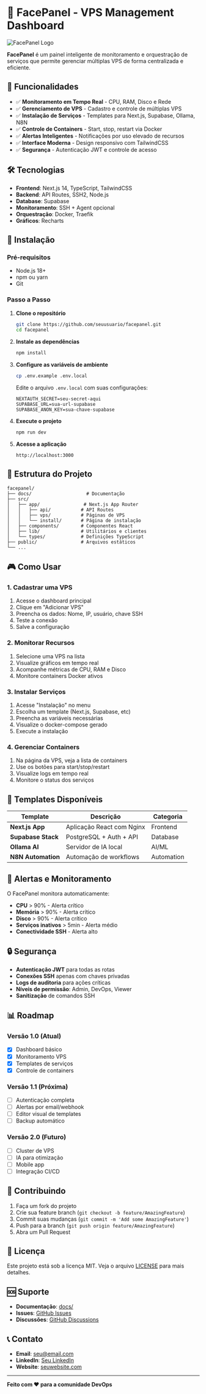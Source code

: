 # 🚀 FacePanel - VPS Management Dashboard

![FacePanel Logo](https://via.placeholder.com/200x80/4F46E5/FFFFFF?text=FacePanel)

**FacePanel** é um painel inteligente de monitoramento e orquestração de serviços que permite gerenciar múltiplas VPS de forma centralizada e eficiente.

## 🎯 Funcionalidades

- ✅ **Monitoramento em Tempo Real** - CPU, RAM, Disco e Rede
- ✅ **Gerenciamento de VPS** - Cadastro e controle de múltiplas VPS
- ✅ **Instalação de Serviços** - Templates para Next.js, Supabase, Ollama, N8N
- ✅ **Controle de Containers** - Start, stop, restart via Docker
- ✅ **Alertas Inteligentes** - Notificações por uso elevado de recursos
- ✅ **Interface Moderna** - Design responsivo com TailwindCSS
- ✅ **Segurança** - Autenticação JWT e controle de acesso

## 🛠️ Tecnologias

- **Frontend**: Next.js 14, TypeScript, TailwindCSS
- **Backend**: API Routes, SSH2, Node.js
- **Database**: Supabase
- **Monitoramento**: SSH + Agent opcional
- **Orquestração**: Docker, Traefik
- **Gráficos**: Recharts

## 🚀 Instalação

### Pré-requisitos

- Node.js 18+
- npm ou yarn
- Git

### Passo a Passo

1. **Clone o repositório**
   ```bash
   git clone https://github.com/seuusuario/facepanel.git
   cd facepanel
   ```

2. **Instale as dependências**
   ```bash
   npm install
   ```

3. **Configure as variáveis de ambiente**
   ```bash
   cp .env.example .env.local
   ```
   
   Edite o arquivo `.env.local` com suas configurações:
   ```env
   NEXTAUTH_SECRET=seu-secret-aqui
   SUPABASE_URL=sua-url-supabase
   SUPABASE_ANON_KEY=sua-chave-supabase
   ```

4. **Execute o projeto**
   ```bash
   npm run dev
   ```

5. **Acesse a aplicação**
   ```
   http://localhost:3000
   ```

## 📁 Estrutura do Projeto

```
facepanel/
├── docs/                    # Documentação
├── src/
│   ├── app/                # Next.js App Router
│   │   ├── api/           # API Routes
│   │   ├── vps/           # Páginas de VPS
│   │   └── install/       # Página de instalação
│   ├── components/        # Componentes React
│   ├── lib/               # Utilitários e clientes
│   └── types/             # Definições TypeScript
├── public/                # Arquivos estáticos
└── ...
```

## 🎮 Como Usar

### 1. Cadastrar uma VPS

1. Acesse o dashboard principal
2. Clique em "Adicionar VPS"
3. Preencha os dados: Nome, IP, usuário, chave SSH
4. Teste a conexão
5. Salve a configuração

### 2. Monitorar Recursos

1. Selecione uma VPS na lista
2. Visualize gráficos em tempo real
3. Acompanhe métricas de CPU, RAM e Disco
4. Monitore containers Docker ativos

### 3. Instalar Serviços

1. Acesse "Instalação" no menu
2. Escolha um template (Next.js, Supabase, etc)
3. Preencha as variáveis necessárias
4. Visualize o docker-compose gerado
5. Execute a instalação

### 4. Gerenciar Containers

1. Na página da VPS, veja a lista de containers
2. Use os botões para start/stop/restart
3. Visualize logs em tempo real
4. Monitore o status dos serviços

## 🔧 Templates Disponíveis

| Template | Descrição | Categoria |
|----------|-----------|-----------|
| **Next.js App** | Aplicação React com Nginx | Frontend |
| **Supabase Stack** | PostgreSQL + Auth + API | Database |
| **Ollama AI** | Servidor de IA local | AI/ML |
| **N8N Automation** | Automação de workflows | Automation |

## 🚨 Alertas e Monitoramento

O FacePanel monitora automaticamente:

- **CPU** > 90% - Alerta crítico
- **Memória** > 90% - Alerta crítico  
- **Disco** > 90% - Alerta crítico
- **Serviços inativos** > 5min - Alerta médio
- **Conectividade SSH** - Alerta alto

## 🔒 Segurança

- **Autenticação JWT** para todas as rotas
- **Conexões SSH** apenas com chaves privadas
- **Logs de auditoria** para ações críticas
- **Níveis de permissão**: Admin, DevOps, Viewer
- **Sanitização** de comandos SSH

## 📊 Roadmap

### Versão 1.0 (Atual)
- [x] Dashboard básico
- [x] Monitoramento VPS
- [x] Templates de serviços
- [x] Controle de containers

### Versão 1.1 (Próxima)
- [ ] Autenticação completa
- [ ] Alertas por email/webhook
- [ ] Editor visual de templates
- [ ] Backup automático

### Versão 2.0 (Futuro)
- [ ] Cluster de VPS
- [ ] IA para otimização
- [ ] Mobile app
- [ ] Integração CI/CD

## 🤝 Contribuindo

1. Faça um fork do projeto
2. Crie sua feature branch (`git checkout -b feature/AmazingFeature`)
3. Commit suas mudanças (`git commit -m 'Add some AmazingFeature'`)
4. Push para a branch (`git push origin feature/AmazingFeature`)
5. Abra um Pull Request

## 📄 Licença

Este projeto está sob a licença MIT. Veja o arquivo [LICENSE](LICENSE) para mais detalhes.

## 🆘 Suporte

- **Documentação**: [docs/](docs/)
- **Issues**: [GitHub Issues](https://github.com/seuusuario/facepanel/issues)
- **Discussões**: [GitHub Discussions](https://github.com/seuusuario/facepanel/discussions)

## 📞 Contato

- **Email**: seu@email.com
- **LinkedIn**: [Seu LinkedIn](https://linkedin.com/in/seulinkedin)
- **Website**: [seuwebsite.com](https://seuwebsite.com)

---

**Feito com ❤️ para a comunidade DevOps**
